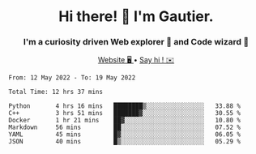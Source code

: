 <h1 align="center">Hi there! 👋 I'm Gautier.</h1>
<h3 align="center">I'm a curiosity driven Web explorer 🚀 and Code wizard 🧙</h3>

<p align="center">
  <a href="http://xisabla.pro">Website 🖥️ </a> •
  <a href="mailto:xisabla.dev@gmail.com">Say hi ! ✉️</a>
</p>

<!--START_SECTION:waka-->

```text
From: 12 May 2022 - To: 19 May 2022

Total Time: 12 hrs 37 mins

Python       4 hrs 16 mins   ████████▒░░░░░░░░░░░░░░░░   33.88 %
C++          3 hrs 51 mins   ███████▓░░░░░░░░░░░░░░░░░   30.55 %
Docker       1 hr 21 mins    ██▓░░░░░░░░░░░░░░░░░░░░░░   10.80 %
Markdown     56 mins         ██░░░░░░░░░░░░░░░░░░░░░░░   07.52 %
YAML         45 mins         █▓░░░░░░░░░░░░░░░░░░░░░░░   06.05 %
JSON         40 mins         █▒░░░░░░░░░░░░░░░░░░░░░░░   05.29 %
```

<!--END_SECTION:waka-->
